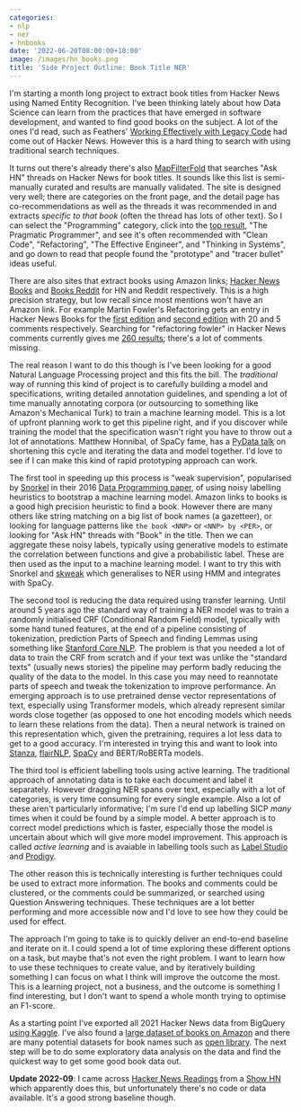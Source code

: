 ```yaml
---
categories:
- nlp
- ner
- hnbooks
date: '2022-06-20T08:00:00+10:00'
image: /images/hn_books.png
title: 'Side Project Outline: Book Title NER'
---
```


I'm starting a month long project to extract book titles from Hacker News using Named Entity Recognition.
I've been thinking lately about how Data Science can learn from the practices that have emerged in software development, and wanted to find good books on the subject.
A lot of the ones I'd read, such as Feathers' [Working Effectively with Legacy Code](https://www.goodreads.com/book/show/44919.Working_Effectively_with_Legacy_Code) had come out of Hacker News.
However this is a hard thing to search with using traditional search techniques.

It turns out there's already there's also [MapFilterFold](https://mapfilterfold.com) that searches "Ask HN" threads on Hacker News for book titles.
It sounds like this list is semi-manually curated and results are manually validated.
The site is designed very well; there are categories on the front page, and the detail page has co-recommendations as well as the threads it was recommended in and extracts *specific to that book* (often the thread has lots of other text).
So I can select the "Programming" category, click into the [top result](https://mapfilterfold.com/books/550), "The Pragmatic Programmer", and see it's often recommended with "Clean Code", "Refactoring", "The Effective Engineer", and "Thinking in Systems", and go down to read that people found the "prototype" and "tracer bullet" ideas useful.

There are also sites that extract books using Amazon links; [Hacker News Books](https://hackernewsbooks.com/) and [Books Reddit](https://booksreddit.com/) for HN and Reddit respectively.
This is a high precision strategy, but low recall since most mentions won't have an Amazon link.
For example Martin Fowler's Refactoring gets an entry in Hacker News Books for the [first edition](https://hackernewsbooks.com/book/refactoring-improving-the-design-of-existing-code/8b8771a6459f5e6bc4d89ef236355676) and [second edition](https://hackernewsbooks.com/book/refactoring-improving-the-design-of-existing-code-2nd-edition-addison-wesley-signature-series-fowler/b9c3429e6ed36d327c26140759f0e1ce) with 20 and 5 comments respectively.
Searching for "refactoring fowler" in Hacker News comments currently gives me [260 results](https://hn.algolia.com/?dateRange=all&page=0&prefix=false&query=refactoring%20fowler&sort=byPopularity&type=comment); there's a lot of comments missing.

The real reason I want to do this though is I've been looking for a good Natural Language Processing project and this fits the bill.
The *traditional* way of running this kind of project is to carefully building a model and specifications, writing detailed annotation guidelines, and spending a lot of time manually annotating corpora (or outsourcing to something like Amazon's Mechanical Turk) to train a machine learning model.
This is a lot of upfront planning work to get this pipeline right, and if you discover while training the model that the specification wasn't right you have to throw out a lot of annotations.
Matthew Honnibal, of SpaCy fame, has a [PyData talk](https://www.youtube.com/watch?v=jpWqz85F_4Y) on shortening this cycle and iterating the data and model together.
I'd love to see if I can make this kind of rapid prototyping approach can work.

The first tool in speeding up this process is "weak supervision", popularised by [Snorkel](https://www.snorkel.org/get-started/) in their 2016 [Data Programming paper](https://arxiv.org/abs/1605.07723), of using noisy labelling heuristics to bootstrap a machine learning model.
Amazon links to books is a good high precision heuristic to find a book.
However there are many others like string matching on a big list of book names (a gazetteer), or looking for language patterns like `the book <NNP>` or `<NNP> by <PER>`, or looking for "Ask HN" threads with "Book" in the title.
Then we can aggregate these noisy labels, typically using generative models to estimate the correlation between functions and give a probabilistic label.
These are then used as the input to a machine learning model.
I want to try this with Snorkel and [skweak](https://github.com/NorskRegnesentral/skweak) which generalises to NER using HMM and integrates with SpaCy.

The second tool is reducing the data required using transfer learning.
Until around 5 years ago the standard way of training a NER model was to train a randomly initialised CRF (Conditional Random Field) model, typically with some hand tuned features, at the end of a pipeline consisting of tokenization, prediction Parts of Speech and finding Lemmas using something like [Stanford Core NLP](https://stanfordnlp.github.io/CoreNLP/pipeline.html).
The problem is that you needed a lot of data to train the CRF from scratch and if your text was unlike the "standard texts" (usually news stories) the pipeline may perform badly reducing the quality of the data to the model.
In this case you may need to reannotate parts of speech and tweak the tokenization to improve performance.
An emerging approach is to use pretrained dense vector representations of text, especially using Transformer models, which already represent similar words close together (as opposed to one hot encoding models which needs to learn these relations from the data).
Then a neural network is trained on this representation which, given the pretraining, requires a lot less data to get to a good accuracy.
I'm interested in trying this and want to look into [Stanza](https://stanfordnlp.github.io/stanza/), [flairNLP](https://github.com/flairNLP/flair), [SpaCy](https://spacy.io/universe/project/video-spacys-ner-model) and BERT/RoBERTa models.

The third tool is efficient labelling tools using active learning.
The traditional approach of annotating data is to take each document and label it separately.
However dragging NER spans over text, especially with a lot of categories, is very time consuming for every single example.
Also a lot of these aren't particularly informative; I'm sure I'd end up labelling SICP *many* times when it could be found by a simple model.
A better approach is to correct model predictions which is faster, especially those the model is uncertain about which will give more model improvement.
This approach is called *active learning* and is avaiable in labelling tools such as [Label Studio](https://labelstud.io/) and [Prodigy](https://prodi.gy/).

The other reason this is technically interesting is further techniques could be used to extract more information.
The books and comments could be clustered, or the comments could be summarized, or searched using Question Answering techniques.
These techniques are a lot better performing and more accessible now and I'd love to see how they could be used for effect.

The approach I'm going to take is to quickly deliver an end-to-end baseline and iterate on it.
I could spend a lot of time exploring these different options on a task, but maybe that's not even the right problem.
I want to learn how to use these techniques to create value, and by iteratively building something I can focus on what I think will improve the outcome the most.
This is a learning project, not a business, and the outcome is something I find interesting, but I don't want to spend a whole month trying to optimise an F1-score.

As a starting point I've exported all 2021 Hacker News data from BigQuery [using Kaggle](https://www.kaggle.com/code/edwardjross/hackernews-2021-export/notebook).
I've also found a [large dataset of books on Amazon](https://github.com/uchidalab/book-dataset) and there are many potential datasets for book names such as [open library](https://openlibrary.org/developers/dumps).
The next step will be to do some exploratory data analysis on the data and find the quickest way to get some good book data out.


**Update 2022-09**:
I came across [Hacker News Readings](https://hacker-recommended-books.vercel.app/category/0/all-time/page/0/0) from a [Show HN](https://news.ycombinator.com/item?id=28595967) which apparently does this, but unfortunately there's no code or data available.
It's a good strong baseline though.